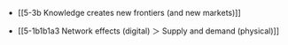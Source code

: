 - [[5-3b Knowledge creates new frontiers (and new markets)]]

- [[5-1b1b1a3 Network effects (digital) ＞ Supply and demand (physical)]]
